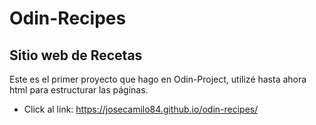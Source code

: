 # Odin-Recipes
## Sitio web de Recetas

Este es el primer proyecto que hago en Odin-Project, utilizé hasta ahora html para estructurar las páginas.

* Click al link: https://josecamilo84.github.io/odin-recipes/